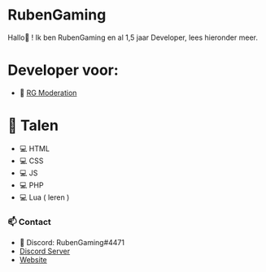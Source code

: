 # RubenGaming
Hallo👋 ! Ik ben RubenGaming en al 1,5 jaar Developer, lees hieronder meer.

# Developer voor:
- 🤖 [RG Moderation](https://discord.com/oauth2/authorize?client_id=991459501242847373&permissions=8&scope=bot%20applications.commands)

# 🔧 Talen
- 💻 HTML
- 💻 CSS
- 💻 JS
- 💻 PHP
- 💻 Lua ( leren )

### 📫 Contact
- 💠 Discord: RubenGaming#4471
- [Discord Server](https://discord.gg/NfePsJwrGf)
- [Website](https://rmsites.nl/#contact)
